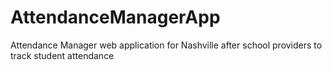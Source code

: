 # AttendanceManagerApp
Attendance Manager web application for Nashville after school providers to track student attendance
